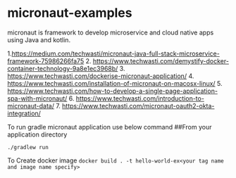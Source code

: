 # micronaut-examples
micronaut is framework to develop microservice and cloud native apps using Java and kotlin.

1.https://medium.com/techwasti/micronaut-java-full-stack-microservice-framework-75986266fa75
2. https://www.techwasti.com/demystify-docker-container-technology-9a8e1ec3968b/
3. https://www.techwasti.com/dockerise-micronaut-application/
4. https://www.techwasti.com/installation-of-micronaut-on-macosx-linux/
5. https://www.techwasti.com/how-to-develop-a-single-page-application-spa-with-micronaut/
6. https://www.techwasti.com/introduction-to-micronaut-data/
7. https://www.techwasti.com/micronaut-oauth2-okta-integration/

To run gradle micronaut application use below command 
 ##From your application directory 
 
 `./gradlew run`
 
 To Create docker image 
 `docker build . -t hello-world-ex<your tag name and image name specify>`


